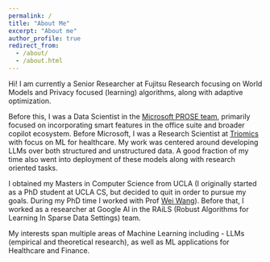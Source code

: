 ```yaml
---
permalink: /
title: "About Me"
excerpt: "About me"
author_profile: true
redirect_from:
  - /about/
  - /about.html
---
```


<!-- ## Academic -->

Hi! I am currently a Senior Researcher at Fujitsu Research focusing on World Models and Privacy focused (learning) algorithms, along with adaptive optimization.

Before this, I was a Data Scientist in the [Microsoft PROSE team](https://www.microsoft.com/en-us/research/group/prose/), primarily focused on incorporating smart features in the office suite and broader copilot ecosystem. Before Microsoft, I was a Research Scientist at [Triomics](https://www.triomics.com/) with focus on ML for healthcare. My work was centered around developing LLMs over both structured and unstructured data. A good fraction of my time also went into deployment of these models along with research oriented tasks.

I obtained my Masters in Computer Science from UCLA (I originally started as a PhD student at UCLA CS, but decided to quit in order to pursue my goals. During my PhD time I worked with Prof [Wei Wang](http://web.cs.ucla.edu/~weiwang/)).
Before that, I worked as a researcher at Google AI in the RAiLS (Robust Algorithms for Learning In Sparse Data Settings) team. 

My interests span multiple areas of Machine Learning including - LLMs (empirical and theoretical research), as well as ML applications for Healthcare and Finance. <!---, OOD Generalization and Optimization.  with primary works in spatio-temporal modelling, distribution shifts, fairness and learning from labelled proportions. -->

<!-- Before that, I finished my undergraduate in Computer Science and Engineering at [Indian Institute of Technology, Hyderabad](https://www.iith.ac.in/) where I worked under the supervision of [Dr. Manohar Kaul](https://www.iith.ac.in/~mkaul/).
 -->
<!-- My research interests broadly include *Optimization*, *OOD Generalization* and *Deep Learning Theory*. *Graph Representation Learning*, *Knowledge Graphs*, *Natural Language Processing*, *Topological Analysis of Neural Networks* and *Explainability and Interpretability of Deep Neural Networks*.
 -->

<!-- ## Startups
I am also broadly interested in the startup ecosystem, particularly from the investment viewpoint.<br />
I work (and have worked in the past) with various startups, mainly at UCLA Anderson Business School, on providing them technical advise on the use of AI (machine learning) in their product. Some highlights [here](https://chauhanjatin10.github.io/startups/).  -->
 
